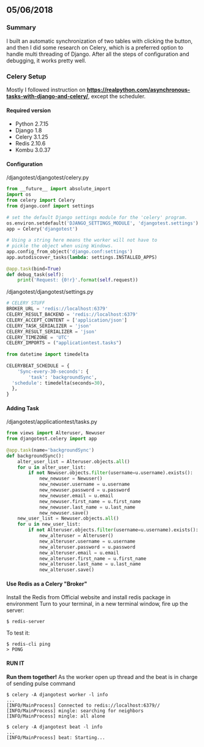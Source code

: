 ## 05/06/2018
### Summary
I built an automatic synchronization of two tables with clicking the button, and then I did some research on Celery, which is a preferred option to handle multi threading of Django. After all the steps of configuration and debugging, it works pretty well.
### Celery Setup
Mostly I followed instruction on **https://realpython.com/asynchronous-tasks-with-django-and-celery/**, except the scheduler.
#### Required version
- Python 2.7.15
- Django 1.8
- Celery 3.1.25
- Redis 2.10.6
- Kombu 3.0.37
#### Configuration
/djangotest/djangotest/celery.py
```python
from __future__ import absolute_import  
import os  
from celery import Celery  
from django.conf import settings  
  
# set the default Django settings module for the 'celery' program.  
os.environ.setdefault('DJANGO_SETTINGS_MODULE', 'djangotest.settings')  
app = Celery('djangotest')  
  
# Using a string here means the worker will not have to  
# pickle the object when using Windows.  
app.config_from_object('django.conf:settings')  
app.autodiscover_tasks(lambda: settings.INSTALLED_APPS)  
  
@app.task(bind=True)  
def debug_task(self):  
    print('Request: {0!r}'.format(self.request))
```
/djangotest/djangotest/settings.py
```python
# CELERY STUFF  
BROKER_URL = 'redis://localhost:6379'  
CELERY_RESULT_BACKEND = 'redis://localhost:6379'  
CELERY_ACCEPT_CONTENT = ['application/json']  
CELERY_TASK_SERIALIZER = 'json'  
CELERY_RESULT_SERIALIZER = 'json'  
CELERY_TIMEZONE = 'UTC'  
CELERY_IMPORTS = ("applicationtest.tasks")  
  
from datetime import timedelta  
  
CELERYBEAT_SCHEDULE = {  
    'Sync-every-30-seconds': {  
        'task': 'backgroundSync',  
  'schedule': timedelta(seconds=30),  
  },  
}
```
#### Adding Task
/djangotest/applicationtest/tasks.py
```python
from views import Alteruser, Newuser  
from djangotest.celery import app  
  
@app.task(name='backgroundSync')  
def backgroundSync():  
    alter_user_list = Alteruser.objects.all()  
    for u in alter_user_list:  
        if not Newuser.objects.filter(username=u.username).exists():  
            new_newuser = Newuser()  
            new_newuser.username = u.username  
            new_newuser.password = u.password  
            new_newuser.email = u.email  
            new_newuser.first_name = u.first_name  
            new_newuser.last_name = u.last_name  
            new_newuser.save()  
    new_user_list = Newuser.objects.all()  
    for u in new_user_list:  
        if not Alteruser.objects.filter(username=u.username).exists():  
            new_alteruser = Alteruser()  
            new_alteruser.username = u.username  
            new_alteruser.password = u.password  
            new_alteruser.email = u.email  
            new_alteruser.first_name = u.first_name  
            new_alteruser.last_name = u.last_name  
            new_alteruser.save()
```
#### Use Redis as a Celery "Broker"
Install the Redis from Official website and install redis package in environment
Turn to your terminal, in a new terminal window, fire up the server:
```shell
$ redis-server
```
To test it:
```shell
$ redis-cli ping
> PONG
```
#### RUN IT
**Run them together!**
As the worker open up thread and the beat is in charge of sending pulse command
```
$ celery -A djangotest worker -l info
...
[INFO/MainProcess] Connected to redis://localhost:6379//
[INFO/MainProcess] mingle: searching for neighbors
[INFO/MainProcess] mingle: all alone
```
```
$ celery -A djangotest beat -l info
...
[INFO/MainProcess] beat: Starting...
```
